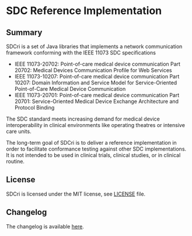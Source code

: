 # SDC Reference Implementation

## Summary

SDCri is a set of Java libraries that implements a network communication framework conforming with the IEEE 11073 SDC specifications

- IEEE 11073-20702: Point-of-care medical device communication Part 20702: Medical Devices Communication Profile for Web Services
- IEEE 11073-10207: Point-of-care medical device communication Part 10207: Domain Information and Service Model for Service-Oriented Point-of-Care Medical Device Communication
- IEEE 11073-20701: Point-of-care medical device communication Part 20701: Service-Oriented Medical Device Exchange Architecture and Protocol Binding

The SDC standard meets increasing demand for medical device interoperability in clinical environments like operating theatres or intensive care units.

The long-term goal of SDCri is to deliver a reference implementation in order to facilitate conformance testing against other SDC implementations.
It is not intended to be used in clinical trials, clinical studies, or in clinical routine.

## License

SDCri is licensed under the MIT license, see [LICENSE](LICENSE) file.

## Changelog

The changelog is available [here](CHANGELOG).
